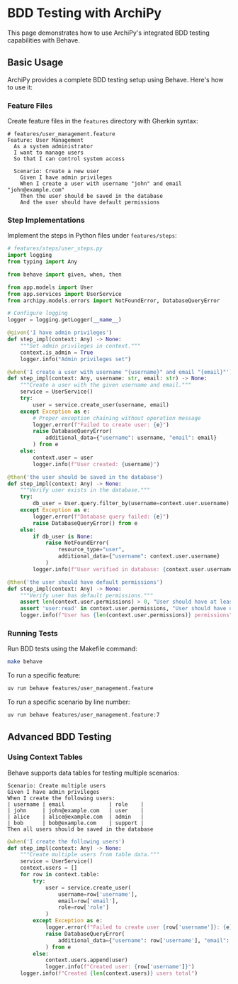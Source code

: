 # BDD Testing with ArchiPy

This page demonstrates how to use ArchiPy's integrated BDD testing capabilities with Behave.

## Basic Usage

ArchiPy provides a complete BDD testing setup using Behave. Here's how to use it:

### Feature Files

Create feature files in the `features` directory with Gherkin syntax:

```gherkin
# features/user_management.feature
Feature: User Management
  As a system administrator
  I want to manage users
  So that I can control system access

  Scenario: Create a new user
    Given I have admin privileges
    When I create a user with username "john" and email "john@example.com"
    Then the user should be saved in the database
    And the user should have default permissions
```

### Step Implementations

Implement the steps in Python files under `features/steps`:

```python
# features/steps/user_steps.py
import logging
from typing import Any

from behave import given, when, then

from app.models import User
from app.services import UserService
from archipy.models.errors import NotFoundError, DatabaseQueryError

# Configure logging
logger = logging.getLogger(__name__)

@given('I have admin privileges')
def step_impl(context: Any) -> None:
    """Set admin privileges in context."""
    context.is_admin = True
    logger.info("Admin privileges set")

@when('I create a user with username "{username}" and email "{email}"')
def step_impl(context: Any, username: str, email: str) -> None:
    """Create a user with the given username and email."""
    service = UserService()
    try:
        user = service.create_user(username, email)
    except Exception as e:
        # Proper exception chaining without operation message
        logger.error(f"Failed to create user: {e}")
        raise DatabaseQueryError(
            additional_data={"username": username, "email": email}
        ) from e
    else:
        context.user = user
        logger.info(f"User created: {username}")

@then('the user should be saved in the database')
def step_impl(context: Any) -> None:
    """Verify user exists in the database."""
    try:
        db_user = User.query.filter_by(username=context.user.username).first()
    except Exception as e:
        logger.error(f"Database query failed: {e}")
        raise DatabaseQueryError() from e
    else:
        if db_user is None:
            raise NotFoundError(
                resource_type="user",
                additional_data={"username": context.user.username}
            )
        logger.info(f"User verified in database: {context.user.username}")

@then('the user should have default permissions')
def step_impl(context: Any) -> None:
    """Verify user has default permissions."""
    assert len(context.user.permissions) > 0, "User should have at least one permission"
    assert 'user:read' in context.user.permissions, "User should have user:read permission"
    logger.info(f"User has {len(context.user.permissions)} permissions")
```

### Running Tests

Run BDD tests using the Makefile command:

```bash
make behave
```

To run a specific feature:

```bash
uv run behave features/user_management.feature
```

To run a specific scenario by line number:

```bash
uv run behave features/user_management.feature:7
```

## Advanced BDD Testing

### Using Context Tables

Behave supports data tables for testing multiple scenarios:

```gherkin
Scenario: Create multiple users
Given I have admin privileges
When I create the following users:
| username | email              | role    |
| john     | john@example.com   | user    |
| alice    | alice@example.com  | admin   |
| bob      | bob@example.com    | support |
Then all users should be saved in the database
```

```python
@when('I create the following users')
def step_impl(context: Any) -> None:
    """Create multiple users from table data."""
    service = UserService()
    context.users = []
    for row in context.table:
        try:
            user = service.create_user(
                username=row['username'],
                email=row['email'],
                role=row['role']
            )
        except Exception as e:
            logger.error(f"Failed to create user {row['username']}: {e}")
            raise DatabaseQueryError(
                additional_data={"username": row['username'], "email": row['email']}
            ) from e
        else:
            context.users.append(user)
            logger.info(f"Created user: {row['username']}")
    logger.info(f"Created {len(context.users)} users total")
```
